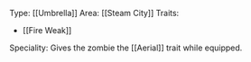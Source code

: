 Type: [[Umbrella]]
Area: [[Steam City]]
Traits:
- [[Fire Weak]]

Speciality: Gives the zombie the [[Aerial]] trait while equipped. 